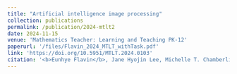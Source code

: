 ```yaml
---
title: "Artificial intelligence image processing"
collection: publications
permalink: /publication/2024-mtlt2
date: 2024-11-15
venue: 'Mathematics Teacher: Learning and Teaching PK-12'
paperurl: '/files/Flavin_2024_MTLT_withTask.pdf'
link: 'https://doi.org/10.5951/MTLT.2024.0103'
citation: '<b>Eunhye Flavin</b>, Jane Hyojin Lee, Michelle T. Chamberline,  &quot;Matrices and AI image processing for K-12 students,&quot; accepted to <i>Mathematics Teacher: Learning and Teaching PK-12</i>, vol. 117, no. 11, pp. 848-852, 2024'
---
```

